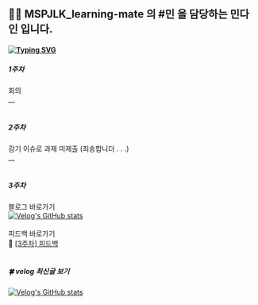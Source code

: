 ## 🏃‍♀️ MSPJLK_learning-mate 의 #민 을 담당하는 민다인 입니다.

#### [![Typing SVG](https://readme-typing-svg.demolab.com?font=Fira+Code&size=17&duration=3000&pause=500&color=56F79D&multiline=true&width=600&lines=%E2%9A%A1%EF%B8%8F+MISSION+%3A+%EB%A7%A4%EC%A3%BC+%EC%BD%94%EB%93%9C+%EB%A6%AC%EB%B7%B0%EB%B0%9B%EC%9D%84+%EC%BD%94%EB%93%9C+%EC%A0%9C%EC%B6%9C+%EB%98%90%EB%8A%94+%EA%B3%B5%EB%B6%80+%EB%82%B4%EC%9A%A9+%EB%B8%94%EB%A1%9C%EA%B7%B8+%EC%9E%91%EC%84%B1)](https://git.io/typing-svg)

##### 1주차

회의<br />
\_\_
<br />
<br />

##### 2주차

감기 이슈로 과제 미제출 (죄송합니더 . . .)<br />
\_\_
<br />
<br />

##### 3주차

블로그 바로가기<br />
[![Velog's GitHub stats](https://velog-readme-stats.vercel.app/api?name=danggin&slug=TIL-원티드-프리온보딩-1일차-useState-톺아보기)](https://github.com/eungyeole/velog-readme-stats)<br />
<br />
피드백 바로가기<br />
🔗 [[3주차] 피드백](https://github.com/MSPJLK/mindain/discussions/1)
<br />
<br />

##### 🍀 velog 최신글 보기

[![Velog's GitHub stats](https://velog-readme-stats.vercel.app/api/list?name=danggin)](https://velog.io/@danggin)
